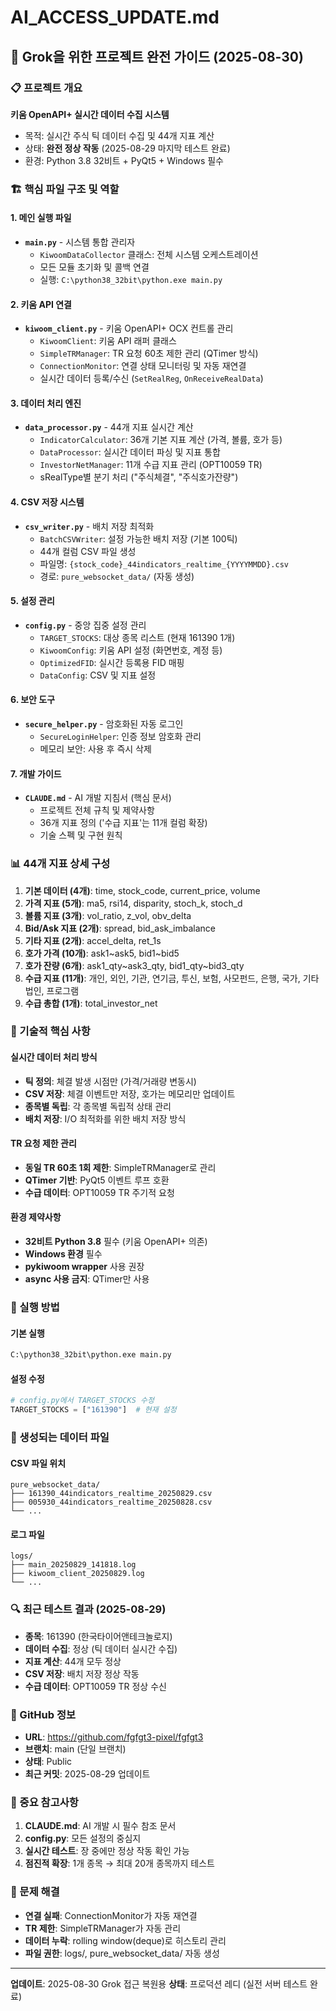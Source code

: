 # AI_ACCESS_UPDATE.md
<!-- AI 접근용 프로젝트 상태 복원 파일 - Grok 진입점 -->

## 🤖 Grok을 위한 프로젝트 완전 가이드 (2025-08-30)

### 📋 프로젝트 개요
**키움 OpenAPI+ 실시간 데이터 수집 시스템**
- 목적: 실시간 주식 틱 데이터 수집 및 44개 지표 계산
- 상태: **완전 정상 작동** (2025-08-29 마지막 테스트 완료)
- 환경: Python 3.8 32비트 + PyQt5 + Windows 필수

### 🏗️ 핵심 파일 구조 및 역할

#### 1. 메인 실행 파일
- **`main.py`** - 시스템 통합 관리자
  - `KiwoomDataCollector` 클래스: 전체 시스템 오케스트레이션
  - 모든 모듈 초기화 및 콜백 연결
  - 실행: `C:\python38_32bit\python.exe main.py`

#### 2. 키움 API 연결
- **`kiwoom_client.py`** - 키움 OpenAPI+ OCX 컨트롤 관리
  - `KiwoomClient`: 키움 API 래퍼 클래스
  - `SimpleTRManager`: TR 요청 60초 제한 관리 (QTimer 방식)
  - `ConnectionMonitor`: 연결 상태 모니터링 및 자동 재연결
  - 실시간 데이터 등록/수신 (`SetRealReg`, `OnReceiveRealData`)

#### 3. 데이터 처리 엔진
- **`data_processor.py`** - 44개 지표 실시간 계산
  - `IndicatorCalculator`: 36개 기본 지표 계산 (가격, 볼륨, 호가 등)
  - `DataProcessor`: 실시간 데이터 파싱 및 지표 통합
  - `InvestorNetManager`: 11개 수급 지표 관리 (OPT10059 TR)
  - sRealType별 분기 처리 ("주식체결", "주식호가잔량")

#### 4. CSV 저장 시스템
- **`csv_writer.py`** - 배치 저장 최적화
  - `BatchCSVWriter`: 설정 가능한 배치 저장 (기본 100틱)
  - 44개 컬럼 CSV 파일 생성
  - 파일명: `{stock_code}_44indicators_realtime_{YYYYMMDD}.csv`
  - 경로: `pure_websocket_data/` (자동 생성)

#### 5. 설정 관리
- **`config.py`** - 중앙 집중 설정 관리
  - `TARGET_STOCKS`: 대상 종목 리스트 (현재 161390 1개)
  - `KiwoomConfig`: 키움 API 설정 (화면번호, 계정 등)
  - `OptimizedFID`: 실시간 등록용 FID 매핑
  - `DataConfig`: CSV 및 지표 설정

#### 6. 보안 도구
- **`secure_helper.py`** - 암호화된 자동 로그인
  - `SecureLoginHelper`: 인증 정보 암호화 관리
  - 메모리 보안: 사용 후 즉시 삭제

#### 7. 개발 가이드
- **`CLAUDE.md`** - AI 개발 지침서 (핵심 문서)
  - 프로젝트 전체 규칙 및 제약사항
  - 36개 지표 정의 ('수급 지표'는 11개 컬럼 확장)
  - 기술 스펙 및 구현 원칙

### 📊 44개 지표 상세 구성
1. **기본 데이터 (4개)**: time, stock_code, current_price, volume
2. **가격 지표 (5개)**: ma5, rsi14, disparity, stoch_k, stoch_d
3. **볼륨 지표 (3개)**: vol_ratio, z_vol, obv_delta
4. **Bid/Ask 지표 (2개)**: spread, bid_ask_imbalance
5. **기타 지표 (2개)**: accel_delta, ret_1s
6. **호가 가격 (10개)**: ask1~ask5, bid1~bid5
7. **호가 잔량 (6개)**: ask1_qty~ask3_qty, bid1_qty~bid3_qty
8. **수급 지표 (11개)**: 개인, 외인, 기관, 연기금, 투신, 보험, 사모펀드, 은행, 국가, 기타법인, 프로그램
9. **수급 총합 (1개)**: total_investor_net

### 🔧 기술적 핵심 사항

#### 실시간 데이터 처리 방식
- **틱 정의**: 체결 발생 시점만 (가격/거래량 변동시)
- **CSV 저장**: 체결 이벤트만 저장, 호가는 메모리만 업데이트
- **종목별 독립**: 각 종목별 독립적 상태 관리
- **배치 저장**: I/O 최적화를 위한 배치 저장 방식

#### TR 요청 제한 관리
- **동일 TR 60초 1회 제한**: SimpleTRManager로 관리
- **QTimer 기반**: PyQt5 이벤트 루프 호환
- **수급 데이터**: OPT10059 TR 주기적 요청

#### 환경 제약사항
- **32비트 Python 3.8** 필수 (키움 OpenAPI+ 의존)
- **Windows 환경** 필수
- **pykiwoom wrapper** 사용 권장
- **async 사용 금지**: QTimer만 사용

### 🚀 실행 방법

#### 기본 실행
```bash
C:\python38_32bit\python.exe main.py
```

#### 설정 수정
```python
# config.py에서 TARGET_STOCKS 수정
TARGET_STOCKS = ["161390"]  # 현재 설정
```

### 📁 생성되는 데이터 파일

#### CSV 파일 위치
```
pure_websocket_data/
├── 161390_44indicators_realtime_20250829.csv
├── 005930_44indicators_realtime_20250828.csv
└── ...
```

#### 로그 파일
```
logs/
├── main_20250829_141818.log
├── kiwoom_client_20250829.log
└── ...
```

### 🔍 최근 테스트 결과 (2025-08-29)
- **종목**: 161390 (한국타이어앤테크놀로지)
- **데이터 수집**: 정상 (틱 데이터 실시간 수집)
- **지표 계산**: 44개 모두 정상
- **CSV 저장**: 배치 저장 정상 작동
- **수급 데이터**: OPT10059 TR 정상 수신

### 🤖 GitHub 정보
- **URL**: https://github.com/fgfgt3-pixel/fgfgt3
- **브랜치**: main (단일 브랜치)
- **상태**: Public
- **최근 커밋**: 2025-08-29 업데이트

### 📝 중요 참고사항
1. **CLAUDE.md**: AI 개발 시 필수 참조 문서
2. **config.py**: 모든 설정의 중심지
3. **실시간 테스트**: 장 중에만 정상 작동 확인 가능
4. **점진적 확장**: 1개 종목 → 최대 20개 종목까지 테스트

### 🔧 문제 해결
- **연결 실패**: ConnectionMonitor가 자동 재연결
- **TR 제한**: SimpleTRManager가 자동 관리
- **데이터 누락**: rolling window(deque)로 히스토리 관리
- **파일 권한**: logs/, pure_websocket_data/ 자동 생성

---
**업데이트**: 2025-08-30 Grok 접근 복원용
**상태**: 프로덕션 레디 (실전 서버 테스트 완료)